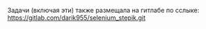 Задачи (включая эти) также размещала на гитлабе по сслыке:
https://gitlab.com/darik955/selenium_stepik.git
